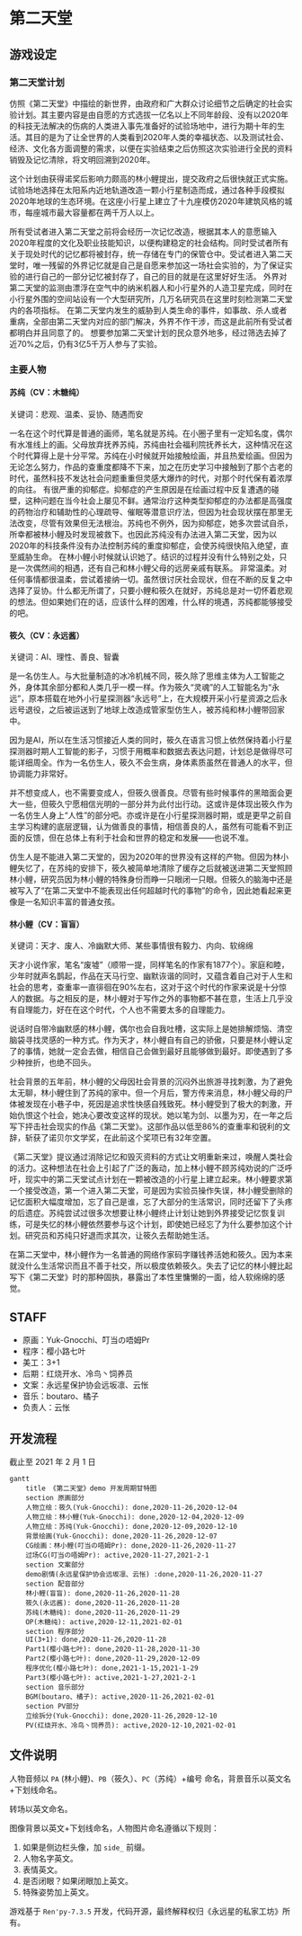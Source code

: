 # 第二天堂

## 游戏设定

### 第二天堂计划

仿照《第二天堂》中描绘的新世界，由政府和广大群众讨论细节之后确定的社会实验计划。其主要内容是由自愿的方式选拔一亿名以上不同年龄段、没有以2020年的科技无法解决的伤病的人类进入事先准备好的试验场地中，进行为期十年的生活。其目的是为了让全世界的人类看到2020年人类的幸福状态、以及测试社会、经济、文化各方面调整的需求，以便在实验结束之后仿照这次实验进行全民的资料销毁及记忆清除，将文明回溯到2020年。

这个计划由获得诺奖后影响力颇高的林小鲤提出，提交政府之后很快就正式实施。试验场地选择在太阳系内近地轨道改造一颗小行星制造而成，通过各种手段模拟2020年地球的生态环境。在这座小行星上建立了十九座模仿2020年建筑风格的城市，每座城市最大容量都在两千万人以上。

所有受试者进入第二天堂之前将会经历一次记忆改造，根据其本人的意愿输入2020年程度的文化及职业技能知识，以便构建稳定的社会结构。同时受试者所有关于现处时代的记忆都将被封存，统一存储在专门的保管仓中。受试者进入第二天堂时，唯一残留的外界记忆就是自己是自愿来参加这一场社会实验的，为了保证实验的进行自己的一部分记忆被封存了，自己的目的就是在这里好好生活。
外界对第二天堂的监测由漂浮在空气中的纳米机器人和小行星外的人造卫星完成，同时在小行星外围的空间站设有一个大型研究所，几万名研究员在这里时刻检测第二天堂内的各项指标。
在第二天堂内发生的威胁到人类生命的事件，如事故、杀人或者重病，全部由第二天堂内对应的部门解决，外界不作干涉，而这是此前所有受试者都明白并且同意了的。
想要参加第二天堂计划的民众意外地多，经过筛选去掉了近70%之后，仍有3亿5千万人参与了实验。

### 主要人物

#### 苏纯（CV：木糖纯）

关键词：悲观、温柔、妥协、随遇而安

一名在这个时代算是普通的画师，笔名就是苏纯。在小圈子里有一定知名度，偶尔有水准线上的画。父母放弃抚养苏纯，苏纯由社会福利院抚养长大，这种情况在这个时代算得上是十分平常。苏纯在小时候就开始接触绘画，并且热爱绘画。但因为无论怎么努力，作品的查重度都降不下来，加之在历史学习中接触到了那个古老的时代，虽然科技不发达社会问题重重但灵感大爆炸的时代，对那个时代保有着浓厚的向往。
有很严重的抑郁症。抑郁症的产生原因是在绘画过程中反复遭遇的碰壁，这种问题在当今社会上屡见不鲜。通常治疗这种类型抑郁症的办法都是高强度的药物治疗和辅助性的心理疏导、催眠等潜意识疗法，但因为社会现状摆在那里无法改变，尽管有效果但无法根治。苏纯也不例外，因为抑郁症，她多次尝试自杀，所幸都被林小鲤及时发现被救下。也因此苏纯没有办法进入第二天堂，因为以2020年的科技条件没有办法控制苏纯的重度抑郁症，会使苏纯很快陷入绝望，直至威胁生命。
在林小鲤小时候就认识她了。结识的过程并没有什么特别之处，只是一次偶然间的相遇，还有自己和林小鲤父母的远房亲戚有联系。
非常温柔。对任何事情都很温柔，尝试着接纳一切。虽然很讨厌社会现状，但在不断的反复之中选择了妥协。什么都无所谓了，只要小鲤和筱久在就好，苏纯总是对一切怀着悲观的想法。但如果她们在的话，应该什么样的困难，什么样的境遇，苏纯都能够接受的吧。

#### 筱久（CV：永远酱）

关键词：AI、理性、善良、智囊

是一名仿生人。与大批量制造的冰冷机械不同，筱久除了思维主体为人工智能之外，身体其余部分都和人类几乎一模一样。作为筱久“灵魂”的人工智能名为“永远”，原本搭载在地外小行星探测器“永远号”上，在大规模开采小行星资源之后永远号退役，之后被运送到了地球上改造成管家型仿生人，被苏纯和林小鲤带回家中。

因为是AI，所以在生活习惯接近人类的同时，筱久在语言习惯上依然保持着小行星探测器时期人工智能的影子，习惯于用概率和数据去表达问题，计划总是做得尽可能详细周全。作为一名仿生人，筱久不会生病，身体素质虽然在普通人的水平，但协调能力非常好。

并不想变成人，也不需要变成人，但筱久很善良。尽管有些时候事件的黑暗面会更大一些，但筱久宁愿相信光明的一部分并为此付出行动。这或许是体现出筱久作为一名仿生人身上“人性”的部分吧。亦或许是在小行星探测器时期，或是更早之前自主学习构建的底层逻辑，认为做善良的事情，相信善良的人，虽然有可能看不到正面的反馈，但在总体上有利于社会和世界的稳定和发展——也说不准。

仿生人是不能进入第二天堂的，因为2020年的世界没有这样的产物。但因为林小鲤失忆了，在苏纯的安排下，筱久被简单地清除了缓存之后就被送进第二天堂照顾林小鲤，研究员因为林小鲤的特殊身份而睁一只眼闭一只眼。但筱久的脑海中还是被写入了“在第二天堂中不能表现出任何超越时代的事物”的命令，因此她看起来更像是一名知识丰富的普通女孩。

#### 林小鲤（CV：盲盲）

关键词：天才、废人、冷幽默大师、某些事情很有毅力、内向、软绵绵

天才小说作家，笔名“废墟”（顺带一提，同样笔名的作家有1877个）。家庭和睦，少年时就声名鹊起，作品在天马行空、幽默诙谐的同时，又蕴含着自己对于人生和社会的思考，查重率一直徘徊在90%左右，这对于这个时代的作家来说是十分惊人的数据。与之相反的是，林小鲤对于写作之外的事物都不甚在意，生活上几乎没有自理能力，好在在这个时代，个人也不需要太多的自理能力。

说话时自带冷幽默感的林小鲤，偶尔也会自我吐槽，这实际上是她排解烦恼、清空脑袋寻找灵感的一种方式。作为天才，林小鲤自有自己的骄傲，只要是林小鲤认定了的事情，她就一定会去做，相信自己会做到最好且能够做到最好。即使遇到了多少种挫折，也绝不回头。

社会背景的五年前，林小鲤的父母因社会背景的沉闷外出旅游寻找刺激，为了避免太无聊，林小鲤住到了苏纯的家中。但一个月后，警方传来消息，林小鲤父母的尸体被发现在小巷子中，死因是追求性快感自残致死。林小鲤受到了极大的刺激，开始仇恨这个社会，她决心要改变这样的现状。她以笔为剑、以墨为刃，在一年之后写下抨击社会现实的作品《第二天堂》。这部作品以低至86%的查重率和锐利的文辞，斩获了诺贝尔文学奖，在此前这个奖项已有32年空置。

《第二天堂》提议通过消除记忆和毁灭资料的方式让文明重新来过，唤醒人类社会的活力。这种想法在社会上引起了广泛的轰动，加上林小鲤不顾苏纯劝说的广泛呼吁，现实中的第二天堂试点计划在一颗被改造的小行星上建立起来。林小鲤要求第一个接受改造，第一个进入第二天堂，可是因为实验员操作失误，林小鲤受删除的记忆面积大幅度增加，忘了自己是谁，忘了大部分的生活常识，同时还留下了头疼的后遗症。苏纯尝试过很多次想要让林小鲤终止计划让她到外界接受记忆恢复训练，可是失忆的林小鲤依然要参与这个计划，即使她已经忘了为什么要参加这个计划。研究员和苏纯只好退而求其次，让筱久去帮助她生活。

在第二天堂中，林小鲤作为一名普通的网络作家码字赚钱养活她和筱久。因为本来就没什么生活常识而且不善于社交，所以极度依赖筱久。失去了记忆的林小鲤比起写下《第二天堂》时的那种固执，暴露出了本性里慵懒的一面，给人软绵绵的感觉。

## STAFF

- 原画：Yuk-Gnocchi、叮当の唔姆Pr
- 程序：樱小路七叶
- 美工：3+1
- 后期：红烧开水、冷鸟丶饲养员
- 文案：永远星保护协会远坂凛、云怅
- 音乐：boutaro、橘子
- 负责人：云怅

## 开发流程

截止至 2021 年 2 月 1 日

```mermaid
gantt
	title 《第二天堂》demo 开发周期甘特图
	section 原画部分
	人物立绘：筱久(Yuk-Gnocchi): done,2020-11-26,2020-12-04
	人物立绘：林小鲤(Yuk-Gnocchi): done,2020-12-04,2020-12-09
	人物立绘：苏纯(Yuk-Gnocchi): done,2020-12-09,2020-12-10
	背景绘画(Yuk-Gnocchi): done,2020-11-26,2020-12-07
	CG绘画：林小鲤(叮当の唔姆Pr): done,2020-11-26,2020-11-27
	过场CG(叮当の唔姆Pr): active,2020-11-27,2021-2-1
	section 文案部分
	demo剧情(永远星保护协会远坂凛、云怅) :done,2020-11-26,2020-11-27
	section 配音部分
	林小鲤(盲盲): done,2020-11-26,2020-11-28
	筱久(永远酱): done,2020-11-26,2020-11-28
	苏纯(木糖纯): done,2020-11-26,2020-11-29
	OP(木糖纯): active,2020-12-11,2021-02-01
	section 程序部分
	UI(3+1): done,2020-11-26,2020-11-28
	Part1(樱小路七叶): done,2020-11-28,2020-11-30
	Part2(樱小路七叶): done,2020-11-29,2020-12-09
	程序优化(樱小路七叶): done,2021-1-15,2021-1-29
	Part3(樱小路七叶): active,2021-1-27,2021-2-1
	section 音乐部分
	BGM(boutaro、橘子): active,2020-11-26,2021-02-01
	section PV部分
	立绘拆分(Yuk-Gnocchi): done,2020-11-26,2020-12-10
	PV(红烧开水、冷鸟丶饲养员): active,2020-12-10,2021-02-01
```

## 文件说明

人物音频以 `PA` (林小鲤)、`PB`（筱久）、`PC`（苏纯）+编号 命名，背景音乐以英文名+下划线命名。

转场以英文命名。

图像背景以英文+下划线命名，人物图片命名遵循以下规则：

1. 如果是侧边栏头像，加 `side_` 前缀。
2. 人物名字英文。
3. 表情英文。
4. 是否闭眼？如果闭眼加上英文。
5. 特殊姿势加上英文。

游戏基于 `Ren'py-7.3.5` 开发，代码开源，最终解释权归《永远星的私家工坊》所有。
